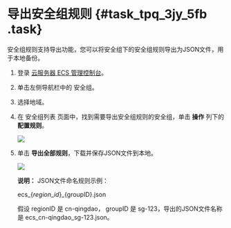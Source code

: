 # 导出安全组规则 {#task_tpq_3jy_5fb .task}

安全组规则支持导出功能，您可以将安全组下的安全组规则导出为JSON文件，用于本地备份。

1.  登录 [云服务器 ECS 管理控制台](https://ecs.console.aliyun.com/?spm=a2c4g.11186623.2.11.bbdc2e95uqPijv#/home)。 
2.  单击左侧导航栏中的 安全组。 
3.  选择地域。 
4.  在 安全组列表 页面中，找到需要导出安全组规则的安全组，单击 **操作** 列下的 **配置规则**。 

    ![](http://static-aliyun-doc.oss-cn-hangzhou.aliyuncs.com/assets/img/64134/154295927732186_zh-CN.png)

5.  单击 **导出全部规则**，下载并保存JSON文件到本地。 

    ![](http://static-aliyun-doc.oss-cn-hangzhou.aliyuncs.com/assets/img/64134/154295927732187_zh-CN.png)

    **说明：** JSON文件命名规则示例：

    ecs\_$\{region\_id\}\_$\{groupID\}.json

    假设 regionID 是 cn-qingdao， groupID 是 sg-123，导出的JSON文件名称是 ecs\_cn-qingdao\_sg-123.json。



